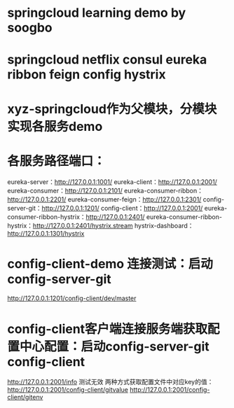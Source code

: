 # springcloud learning demo by soogbo

# springcloud netflix consul eureka ribbon feign config hystrix

# xyz-springcloud作为父模块，分模块实现各服务demo

# 各服务路径端口：
eureka-server：http://127.0.0.1:1001/
eureka-client：http://127.0.0.1:2001/
eureka-consumer：http://127.0.0.1:2101/
eureka-consumer-ribbon：http://127.0.0.1:2201/
eureka-consumer-feign：http://127.0.0.1:2301/
config-server-git：http://127.0.0.1:1201/
config-client：http://127.0.0.1:2001/
eureka-consumer-ribbon-hystrix：http://127.0.0.1:2401/
eureka-consumer-ribbon-hystrix：http://127.0.0.1:2401/hystrix.stream
hystrix-dashboard：http://127.0.0.1:1301/hystrix



# config-client-demo 连接测试：启动config-server-git
http://127.0.0.1:1201/config-client/dev/master

# config-client客户端连接服务端获取配置中心配置：启动config-server-git config-client
http://127.0.0.1:2001/info 测试无效
两种方式获取配置文件中对应key的值：
http://127.0.0.1:2001/config-client/gitvalue
http://127.0.0.1:2001/config-client/gitenv
